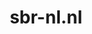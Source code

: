 ---
layout: post
title: "sbr-nl.nl"
internal_url: "/dutchgov/sbr-nl.nl.html"
subdomains_count: 6
all_subdomains_count: 9
urls_count: 5
ssl_rank: 0
http_rank: 47
url_link: /data/sbr-nl.nl/urls.txt
all_subdomains_link: /data/sbr-nl.nl/all_subdomains.txt
subdomains_link: /data/sbr-nl.nl/subdomains.txt
categories: dutchgov
---